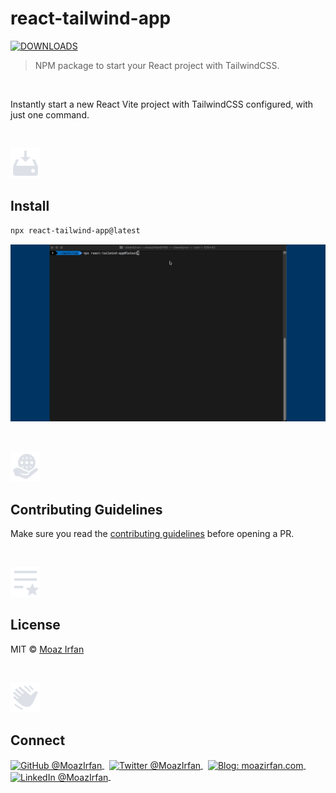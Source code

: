 
# react-tailwind-app

[![DOWNLOADS](https://img.shields.io/npm/dt/react-tailwind-app?label=DOWNLOADS%20%20%E2%9D%AF&colorA=24292f&colorB=003462&style=flat)](https://www.npmjs.com/package/react-tailwind-app)

> NPM package to start your React project with TailwindCSS.

<br>

Instantly start a new React Vite project with TailwindCSS configured, with just one command.

<br>

[![📟](https://github.com/MoazIrfan/react-tailwind-app/raw/main/.github/install.png)](./../../)

## Install

```sh
npx react-tailwind-app@latest
```

[![📟](https://raw.githubusercontent.com/MoazIrfan/react-tailwind-app/main/.github/react-tailwind-app-gif.gif)](./../../)

<br>

[![📃](https://raw.githubusercontent.com/MoazIrfan/react-tailwind-app/main/.github/conduct.png)](./../../)

## Contributing Guidelines

Make sure you read the [contributing guidelines](https://github.com/MoazIrfan/react-tailwind-app/blob/main/contributing.md) before opening a PR.

<br>

[![📃](https://raw.githubusercontent.com/MoazIrfan/react-tailwind-app/main/.github/license.png)](./../../)

## License

MIT © [Moaz Irfan](https://moazirfan.com)

<br>

[![🙌](https://github.com/MoazIrfan/react-tailwind-app/raw/main/.github/connect.png)](./../../)

## Connect

<div align="left">
    <p>
    <a href="https://github.com/MoazIrfan">
        <img alt="GitHub @MoazIrfan" align="center" src="https://img.shields.io/badge/GITHUB-gray.svg?colorB=6cc644&style=flat" />
    </a>&nbsp;
    <a href="https://twitter.com/MoazIrfan/">
        <img alt="Twitter @MoazIrfan" align="center" src="https://img.shields.io/badge/TWITTER-gray.svg?colorB=1da1f2&style=flat" />
    </a>&nbsp;
    <a href="https://moazirfan.com/">
        <img alt="Blog: moazirfan.com" align="center" src="https://img.shields.io/badge/MY%20WEBSITE-gray.svg?colorB=6666ff&style=flat" />
    </a>&nbsp;
    <a href="https://www.linkedin.com/in/moazirfan/">
        <img alt="LinkedIn @MoazIrfan" align="center" src="https://img.shields.io/badge/LINKEDIN-gray.svg?colorB=0077b5&style=flat" />
    </a>&nbsp;
</p>
</div>
